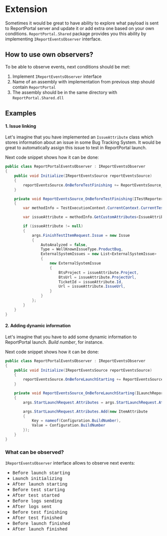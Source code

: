 # Extension

Sometimes it would be great to have ability to explore what payload is sent to ReportPortal server and update it or add extra one based on your own conditions. `ReportPortal.Shared` package provides you this ability by implementing `IReportEventsObserver` interface.

## How to use own observers?

To be able to observe events, next conditions should be met:
1. Implement `IReportEventsObserver` interface
2. Name of an assembly with implementation from previous step should contain `ReportPortal`
3. The assembly should be in the same directory with `ReportPortal.Shared.dll`

## Examples

#### 1. Issue linking

Let's imagine that you have implemented an `IssueAttribute` class which stores information about an issue in some Bug Tracking System. It would be great to automatically assign this issue to test in ReportPortal launch.

Next code snippet shows how it can be done:

```cs
public class ReportPortalEventsObserver : IReportEventsObserver
{
    public void Initialize(IReportEventsSource reportEventsSource)
    {
        reportEventsSource.OnBeforeTestFinishing += ReportEventsSource_OnBeforeTestFinishing;
    }

    private void ReportEventsSource_OnBeforeTestFinishing(ITestReporter testReporter, BeforeTestFinishingEventArgs args)
    {
        var methodInfo = TestExecutionContext.CurrentContext.CurrentTest.Method;

        var issueAttribute = methodInfo.GetCustomAttributes<IssueAttribute>(false).SingleOrDefault();

        if (issueAttribute != null)
        {
            args.FinishTestItemRequest.Issue = new Issue
            {
                AutoAnalyzed = false,
                Type = WellKnownIssueType.ProductBug,
                ExternalSystemIssues = new List<ExternalSystemIssue>
                {
                    new ExternalSystemIssue
                    {
                        BtsProject = issueAttribute.Project,
                        BtsUrl = issueAttribute.ProjectUrl,
                        TicketId = issueAttribute.Id,
                        Url = issueAttribute.IssueUrl,
                    }
                }
            };
        }
    }
}
```

#### 2. Adding dynamic information

Let's imagine that you have to add some dynamic information to ReportPortal launch. _Build number_, for instance. 

Next code snippet shows how it can be done:

```cs
public class ReportPortalEventsObserver : IReportEventsObserver
{
    public void Initialize(IReportEventsSource reportEventsSource)
    {
        reportEventsSource.OnBeforeLaunchStarting += ReportEventsSource_OnBeforeLaunchStarting;
    }

    private void ReportEventsSource_OnBeforeLaunchStarting(ILaunchReporter launchReporter, BeforeLaunchStartingEventArgs args)
    {
        args.StartLaunchRequest.Attributes = args.StartLaunchRequest.Attributes ?? new List<ItemAttribute>();

        args.StartLaunchRequest.Attributes.Add(new ItemAttribute
        {
            Key = nameof(Configuration.BuildNumber),
            Value = Configuration.BuildNumber
        });
    }
}
```

### What can be observed?
`IReportEventsObserver` interface allows to observe next events:

- <span style="font-family: 'Courier New', monospace">Before launch starting</span>
- <span style="font-family: 'Courier New', monospace">Launch initializing</span>
- <span style="font-family: 'Courier New', monospace">After launch starting</span>
- <span style="font-family: 'Courier New', monospace">Before test starting</span>
- <span style="font-family: 'Courier New', monospace">After test started</span>
- <span style="font-family: 'Courier New', monospace">Before logs sending</span>
- <span style="font-family: 'Courier New', monospace">After logs sent</span>
- <span style="font-family: 'Courier New', monospace">Before test finishing</span>
- <span style="font-family: 'Courier New', monospace">After test finished</span>
- <span style="font-family: 'Courier New', monospace">Before launch finished</span>
- <span style="font-family: 'Courier New', monospace">After launch finished</span>
